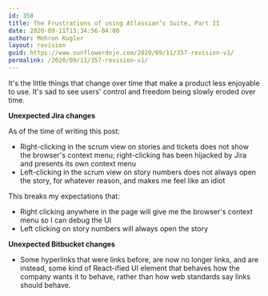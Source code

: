 ```yaml
---
id: 358
title: The Frustrations of using Atlassian’s Suite, Part II
date: 2020-09-11T13:34:56-04:00
author: Mehron Kugler
layout: revision
guid: https://www.sunflowerdojo.com/2020/09/11/357-revision-v1/
permalink: /2020/09/11/357-revision-v1/
---
```

It's the little things that change over time that make a product less enjoyable to use. It's sad to see users' control and freedom being slowly eroded over time.

**Unexpected Jira changes**

As of the time of writing this post:

  * Right-clicking in the scrum view on stories and tickets does not show the browser's context menu; right-clicking has been hijacked by Jira and presents its own context menu
  * Left-clicking in the scrum view on story numbers does not always open the story, for whatever reason, and makes me feel like an idiot

This breaks my expectations that:

  * Right clicking anywhere in the page will give me the browser's context menu so I can debug the UI
  * Left clicking on story numbers will always open the story

**Unexpected Bitbucket changes**

  * Some hyperlinks that were links before, are now no longer links, and are instead, some kind of React-ified UI element that behaves how the company wants it to behave, rather than how web standards say links should behave.

